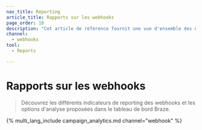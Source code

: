 ```yaml
---
nav_title: Reporting
article_title: Rapports sur les webhooks
page_order: 10
description: "Cet article de référence fournit une vue d'ensemble des différents indicateurs de reporting et options d’analyse des webhooks disponibles dans le tableau de bord de Braze."
channel:
  - webhooks
tool:
  - Reports
  
---
```


# Rapports sur les webhooks

> Découvrez les différents indicateurs de reporting des webhooks et les options d'analyse proposées dans le tableau de bord Braze.

{% multi_lang_include campaign_analytics.md channel="webhook" %}